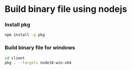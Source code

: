 # Build binary file using nodejs

### Install pkg
```bash
npm install -g pkg
```

### Build binary file for windows
```bash
cd client
pkg . --targets node18-win-x64
```